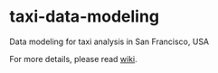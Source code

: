 # taxi-data-modeling
Data modeling for taxi analysis in San Francisco, USA

For more details, please read [wiki](/wiki/).